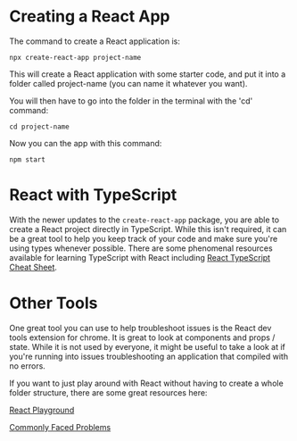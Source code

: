 # Creating a React App

The command to create a React application is:

`npx create-react-app project-name`

This will create a React application with some starter code, and put it into a folder called project-name (you can name it whatever you want).

You will then have to go into the folder in the terminal with the 'cd' command:

`cd project-name`

Now you can the app with this command:

`npm start`

# React with TypeScript

With the newer updates to the `create-react-app` package, you are able to create a React project directly in TypeScript. While this isn't required, it can be a great tool to help you keep track of your code and make sure you're using types whenever possible. There are some phenomenal resources available for learning TypeScript with React including [React TypeScript Cheat Sheet](https://github.com/typescript-cheatsheets/react#reacttypescript-cheatsheets).

# Other Tools

One great tool you can use to help troubleshoot issues is the React dev tools extension for chrome. It is great to look at components and props / state. While it is not used by everyone, it might be useful to take a look at if you're running into issues troubleshooting an application that compiled with no errors.

If you want to just play around with React without having to create a whole folder structure, there are some great resources here:

[React Playground](https://jscomplete.com/playground)

[Commonly Faced Problems](https://jscomplete.com/react-cfp)
